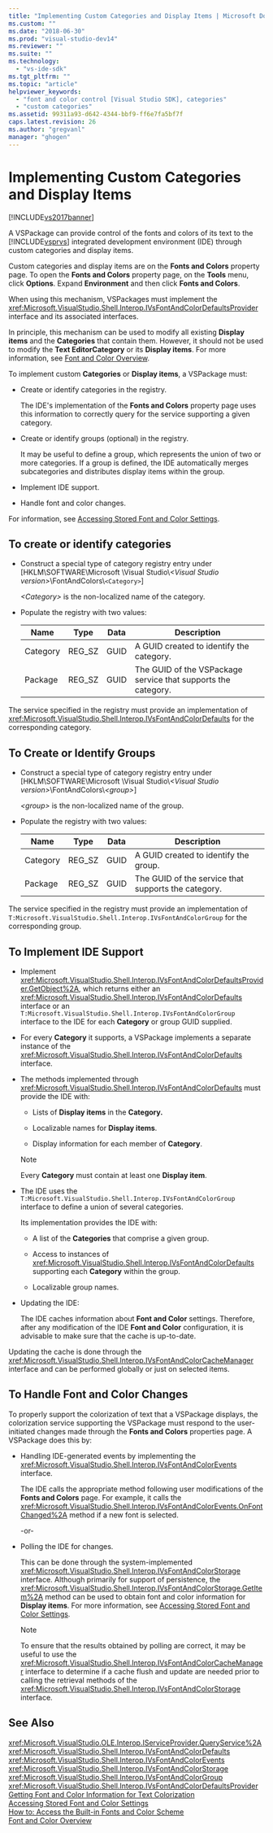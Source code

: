 ```yaml
---
title: "Implementing Custom Categories and Display Items | Microsoft Docs"
ms.custom: ""
ms.date: "2018-06-30"
ms.prod: "visual-studio-dev14"
ms.reviewer: ""
ms.suite: ""
ms.technology: 
  - "vs-ide-sdk"
ms.tgt_pltfrm: ""
ms.topic: "article"
helpviewer_keywords: 
  - "font and color control [Visual Studio SDK], categories"
  - "custom categories"
ms.assetid: 99311a93-d642-4344-bbf9-ff6e7fa5bf7f
caps.latest.revision: 26
ms.author: "gregvanl"
manager: "ghogen"
---
```

# Implementing Custom Categories and Display Items
[!INCLUDE[vs2017banner](../includes/vs2017banner.md)]

  
A VSPackage can provide control of the fonts and colors of its text to the [!INCLUDE[vsprvs](../includes/vsprvs-md.md)] integrated development environment (IDE) through custom categories and display items.  
  
 Custom categories and display items are on the **Fonts and Colors** property page. To open the **Fonts and Colors** property page, on the **Tools** menu, click **Options**. Expand **Environment** and then click **Fonts and Colors**.  
  
 When using this mechanism, VSPackages must implement the <xref:Microsoft.VisualStudio.Shell.Interop.IVsFontAndColorDefaultsProvider> interface and its associated interfaces.  
  
 In principle, this mechanism can be used to modify all existing **Display items** and the **Categories** that contain them. However, it should not be used to modify the **Text EditorCategory** or its **Display items**. For more information, see [Font and Color Overview](../extensibility/font-and-color-overview.md).  
  
 To implement custom **Categories** or **Display items**, a VSPackage must:  
  
-   Create or identify categories in the registry.  
  
     The IDE's implementation of the **Fonts and Colors** property page uses this information to correctly query for the service supporting a given category.  
  
-   Create or identify groups (optional) in the registry.  
  
     It may be useful to define a group, which represents the union of two or more categories. If a group is defined, the IDE automatically merges subcategories and distributes display items within the group.  
  
-   Implement IDE support.  
  
-   Handle font and color changes.  
  
 For information, see [Accessing Stored Font and Color Settings](../extensibility/accessing-stored-font-and-color-settings.md).  
  
## To create or identify categories  
  
-   Construct a special type of category registry entry under [HKLM\SOFTWARE\Microsoft \Visual Studio\\*\<Visual Studio version>*\FontAndColors\\`<Category>`]  
  
     *\<Category>* is the non-localized name of the category.  
  
-   Populate the registry with two values:  
  
    |Name|Type|Data|Description|  
    |----------|----------|----------|-----------------|  
    |Category|REG_SZ|GUID|A GUID created to identify the category.|  
    |Package|REG_SZ|GUID|The GUID of the VSPackage service that supports the category.|  
  
 The service specified in the registry must provide an implementation of <xref:Microsoft.VisualStudio.Shell.Interop.IVsFontAndColorDefaults> for the corresponding category.  
  
## To Create or Identify Groups  
  
-   Construct a special type of category registry entry under [HKLM\SOFTWARE\Microsoft \Visual Studio\\*\<Visual Studio version>*\FontAndColors\\*\<group>*]  
  
     *\<group>* is the non-localized name of the group.  
  
-   Populate the registry with two values:  
  
    |Name|Type|Data|Description|  
    |----------|----------|----------|-----------------|  
    |Category|REG_SZ|GUID|A GUID created to identify the group.|  
    |Package|REG_SZ|GUID|The GUID of the service that supports the category.|  
  
 The service specified in the registry must provide an implementation of `T:Microsoft.VisualStudio.Shell.Interop.IVsFontAndColorGroup` for the corresponding group.  
  
## To Implement IDE Support  
  
-   Implement <xref:Microsoft.VisualStudio.Shell.Interop.IVsFontAndColorDefaultsProvider.GetObject%2A>, which returns either an <xref:Microsoft.VisualStudio.Shell.Interop.IVsFontAndColorDefaults> interface or an `T:Microsoft.VisualStudio.Shell.Interop.IVsFontAndColorGroup` interface to the IDE for each **Category** or group GUID supplied.  
  
-   For every **Category** it supports, a VSPackage implements a separate instance of the <xref:Microsoft.VisualStudio.Shell.Interop.IVsFontAndColorDefaults> interface.  
  
-   The methods implemented through <xref:Microsoft.VisualStudio.Shell.Interop.IVsFontAndColorDefaults> must provide the IDE with:  
  
    -   Lists of **Display items** in the **Category.**  
  
    -   Localizable names for **Display items**.  
  
    -   Display information for each member of **Category**.  
  
    > [!NOTE]
    >  Every **Category** must contain at least one **Display item**.  
  
-   The IDE uses the `T:Microsoft.VisualStudio.Shell.Interop.IVsFontAndColorGroup` interface to define a union of several categories.  
  
     Its implementation provides the IDE with:  
  
    -   A list of the **Categories** that comprise a given group.  
  
    -   Access to instances of <xref:Microsoft.VisualStudio.Shell.Interop.IVsFontAndColorDefaults> supporting each **Category** within the group.  
  
    -   Localizable group names.  
  
-   Updating the IDE:  
  
     The IDE caches information about **Font and Color** settings. Therefore, after any modification of the IDE **Font and Color** configuration, it is advisable to make sure that the cache is up-to-date.  
  
 Updating the cache is done through the <xref:Microsoft.VisualStudio.Shell.Interop.IVsFontAndColorCacheManager> interface and can be performed globally or just on selected items.  
  
## To Handle Font and Color Changes  
 To properly support the colorization of text that a VSPackage displays, the colorization service supporting the VSPackage must respond to the user-initiated changes made through the **Fonts and Colors** properties page. A VSPackage does this by:  
  
-   Handling IDE-generated events by implementing the <xref:Microsoft.VisualStudio.Shell.Interop.IVsFontAndColorEvents> interface.  
  
     The IDE calls the appropriate method following user modifications of the **Fonts and Colors** page. For example, it calls the <xref:Microsoft.VisualStudio.Shell.Interop.IVsFontAndColorEvents.OnFontChanged%2A> method if a new font is selected.  
  
     -or-  
  
-   Polling the IDE for changes.  
  
     This can be done through the system-implemented <xref:Microsoft.VisualStudio.Shell.Interop.IVsFontAndColorStorage> interface. Although primarily for support of persistence, the <xref:Microsoft.VisualStudio.Shell.Interop.IVsFontAndColorStorage.GetItem%2A> method can be used to obtain font and color information for **Display items**. For more information, see [Accessing Stored Font and Color Settings](../extensibility/accessing-stored-font-and-color-settings.md).  
  
    > [!NOTE]
    >  To ensure that the results obtained by polling are correct, it may be useful to use the <xref:Microsoft.VisualStudio.Shell.Interop.IVsFontAndColorCacheManager> interface to determine if a cache flush and update are needed prior to calling the retrieval methods of the <xref:Microsoft.VisualStudio.Shell.Interop.IVsFontAndColorStorage> interface.  
  
## See Also  
 <xref:Microsoft.VisualStudio.OLE.Interop.IServiceProvider.QueryService%2A>   
 <xref:Microsoft.VisualStudio.Shell.Interop.IVsFontAndColorDefaults>   
 <xref:Microsoft.VisualStudio.Shell.Interop.IVsFontAndColorEvents>   
 <xref:Microsoft.VisualStudio.Shell.Interop.IVsFontAndColorStorage>   
 <xref:Microsoft.VisualStudio.Shell.Interop.IVsFontAndColorGroup>   
 <xref:Microsoft.VisualStudio.Shell.Interop.IVsFontAndColorDefaultsProvider>   
 [Getting Font and Color Information for Text Colorization](../extensibility/getting-font-and-color-information-for-text-colorization.md)   
 [Accessing Stored Font and Color Settings](../extensibility/accessing-stored-font-and-color-settings.md)   
 [How to: Access the Built-in Fonts and Color Scheme](../extensibility/how-to-access-the-built-in-fonts-and-color-scheme.md)   
 [Font and Color Overview](../extensibility/font-and-color-overview.md)

